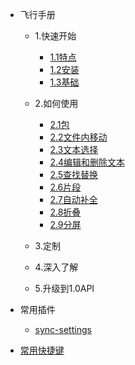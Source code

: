-   飞行手册

    -   1.快速开始

        -   [1.1特点](docs/flight-manual/1.1特点.md)
        -   [1.2安装](docs/flight-manual/1.2安装.md)
        -   [1.3基础](docs/flight-manual/1.3基础.md)

    -   2.如何使用

        -   [2.1包](docs/flight-manual/2.1包.md)
        -   [2.2文件内移动](docs/flight-manual/2.2文件内移动.md)
        -   [2.3文本选择](docs/flight-manual/2.3文本选择.md)
        -   [2.4编辑和删除文本](docs/flight-manual/2.4编辑和删除文本.md)
        -   [2.5查找替换](docs/flight-manual/2.5查找替换.md)
        -   [2.6片段](docs/flight-manual/2.6片段.md)
        -   [2.7自动补全](docs/flight-manual/2.7自动补全.md)
        -   [2.8折叠](docs/flight-manual/2.8折叠.md)
        -   [2.9分屏](docs/flight-manual/2.9分屏.md)

    -   3.定制
    -   4.深入了解
    -   5.升级到1.0API

-   常用插件

    -   [sync-settings](docs/plugins/sync-settings.md)

-   [常用快捷键](docs/shortkeys.md)
